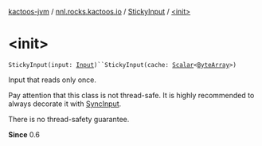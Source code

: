 [kactoos-jvm](../../index.md) / [nnl.rocks.kactoos.io](../index.md) / [StickyInput](index.md) / [&lt;init&gt;](./-init-.md)

# &lt;init&gt;

`StickyInput(input: `[`Input`](../../nnl.rocks.kactoos/-input/index.md)`)``StickyInput(cache: `[`Scalar`](../../nnl.rocks.kactoos/-scalar/index.md)`<`[`ByteArray`](https://kotlinlang.org/api/latest/jvm/stdlib/kotlin/-byte-array/index.html)`>)`

Input that reads only once.

Pay attention that this class is not thread-safe. It is highly
recommended to always decorate it with [SyncInput](../-sync-input/index.md).

There is no thread-safety guarantee.

**Since**
0.6

